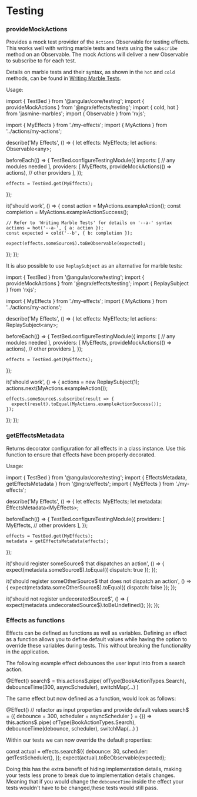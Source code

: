 # Testing

### provideMockActions

Provides a mock test provider of the `Actions` Observable for testing effects. This works well with writing
marble tests and tests using the `subscribe` method on an Observable. The mock Actions will deliver a new Observable to subscribe to for each test.

Details on marble tests and their syntax, as shown in the `hot` and `cold` methods, can be found in [Writing Marble Tests](https://github.com/ReactiveX/rxjs/blob/master/doc/writing-marble-tests.md).

Usage:

<code-example header="my.effects.spec.ts">
import { TestBed } from '@angular/core/testing';
import { provideMockActions } from '@ngrx/effects/testing';
import { cold, hot } from 'jasmine-marbles';
import { Observable } from 'rxjs';

import { MyEffects } from './my-effects';
import { MyActions } from '../actions/my-actions';

describe('My Effects', () => {
  let effects: MyEffects;
  let actions: Observable&lt;any&gt;;

  beforeEach(() => {
    TestBed.configureTestingModule({
      imports: [
        // any modules needed
      ],
      providers: [
        MyEffects,
        provideMockActions(() => actions),
        // other providers
      ],
    });

    effects = TestBed.get(MyEffects);
  });

  it('should work', () => {
    const action = MyActions.exampleAction();
    const completion = MyActions.exampleActionSuccess();

    // Refer to 'Writing Marble Tests' for details on '--a-' syntax
    actions = hot('--a-', { a: action });
    const expected = cold('--b', { b: completion });

    expect(effects.someSource$).toBeObservable(expected);
  });
});
</code-example>

It is also possible to use `ReplaySubject` as an alternative for marble tests:

<code-example header="my.effects.spec.ts">
import { TestBed } from '@angular/core/testing';
import { provideMockActions } from '@ngrx/effects/testing';
import { ReplaySubject } from 'rxjs';

import { MyEffects } from './my-effects';
import { MyActions } from '../actions/my-actions';

describe('My Effects', () => {
  let effects: MyEffects;
  let actions: ReplaySubject&lt;any&gt;;

  beforeEach(() => {
    TestBed.configureTestingModule({
      imports: [
        // any modules needed
      ],
      providers: [
        MyEffects,
        provideMockActions(() => actions),
        // other providers
      ],
    });

    effects = TestBed.get(MyEffects);
  });

  it('should work', () => {
    actions = new ReplaySubject(1);
    actions.next(MyActions.exampleAction());

    effects.someSource$.subscribe(result => {
      expect(result).toEqual(MyActions.exampleActionSuccess());
    });
  });
});
</code-example>

### getEffectsMetadata

Returns decorator configuration for all effects in a class instance.
Use this function to ensure that effects have been properly decorated.

Usage:

<code-example header="my.effects.spec.ts">
import { TestBed } from '@angular/core/testing';
import { EffectsMetadata, getEffectsMetadata } from '@ngrx/effects';
import { MyEffects } from './my-effects';

describe('My Effects', () => {
  let effects: MyEffects;
  let metadata: EffectsMetadata&lt;MyEffects&gt;;

  beforeEach(() => {
    TestBed.configureTestingModule({
      providers: [
        MyEffects,
        // other providers
      ],
    });

    effects = TestBed.get(MyEffects);
    metadata = getEffectsMetadata(effects);
  });

  it('should register someSource$ that dispatches an action', () => {
    expect(metadata.someSource$).toEqual({ dispatch: true });
  });

  it('should register someOtherSource$ that does not dispatch an action', () => {
    expect(metadata.someOtherSource$).toEqual({ dispatch: false });
  });

  it('should not register undecoratedSource$', () => {
    expect(metadata.undecoratedSource$).toBeUndefined();
  });
});
</code-example>

### Effects as functions

Effects can be defined as functions as well as variables. Defining an effect as a function allows you to define default values while having the option to override these variables during tests. This without breaking the functionality in the application.

The following example effect debounces the user input into from a search action.

<code-example header="my.effects.spec.ts">
@Effect()
search$ = this.actions$.pipe(
  ofType(BookActionTypes.Search),
  debounceTime(300, asyncScheduler),
  switchMap(...)
)
</code-example>

The same effect but now defined as a function, would look as follows:

<code-example header="my.effects.spec.ts">
@Effect()
// refactor as input properties and provide default values
search$ = ({
  debounce = 300,
  scheduler = asyncScheduler
} = {}) => this.actions$.pipe(
  ofType(BookActionTypes.Search),
  debounceTime(debounce, scheduler),
  switchMap(...)
)
</code-example>

Within our tests we can now override the default properties:

<code-example header="my.effects.spec.ts">
const actual = effects.search$({
  debounce: 30,
  scheduler: getTestScheduler(),
});
expect(actual).toBeObservable(expected);
</code-example>

Doing this has the extra benefit of hiding implementation details, making your tests less prone to break due to implementation details changes. Meaning that if you would change the `debounceTime` inside the effect your tests wouldn't have to be changed,these tests would still pass.

